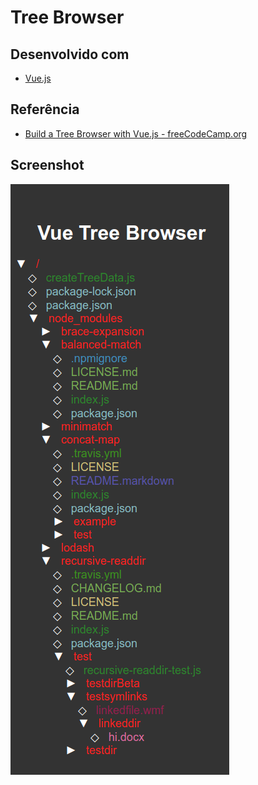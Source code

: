 # Tree Browser

## Desenvolvido com

* [Vue.js](https://vuejs.org/)

## Referência

* [Build a Tree Browser with Vue.js - freeCodeCamp.org](https://www.youtube.com/watch?v=C1U-KuLmtbs)

## Screenshot

![alt text](screenshot.png)
